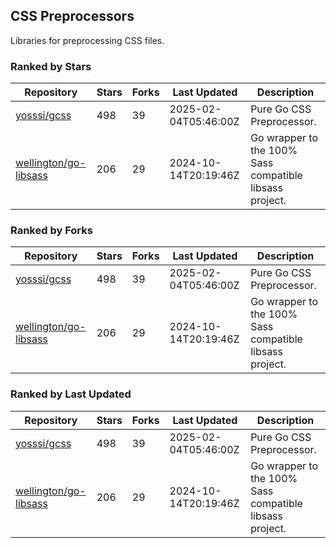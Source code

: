 ## CSS Preprocessors

Libraries for preprocessing CSS files.

### Ranked by Stars

| Repository | Stars | Forks | Last Updated | Description | 
|------------|-------|-------|--------------|-------------|
| [yosssi/gcss](https://github.com/yosssi/gcss) | 498 | 39 | 2025-02-04T05:46:00Z |  Pure Go CSS Preprocessor. |
| [wellington/go-libsass](https://github.com/wellington/go-libsass) | 206 | 29 | 2024-10-14T20:19:46Z |  Go wrapper to the 100% Sass compatible libsass project. |

### Ranked by Forks

| Repository | Stars | Forks | Last Updated | Description | 
|------------|-------|-------|--------------|-------------|
| [yosssi/gcss](https://github.com/yosssi/gcss) | 498 | 39 | 2025-02-04T05:46:00Z |  Pure Go CSS Preprocessor. |
| [wellington/go-libsass](https://github.com/wellington/go-libsass) | 206 | 29 | 2024-10-14T20:19:46Z |  Go wrapper to the 100% Sass compatible libsass project. |

### Ranked by Last Updated

| Repository | Stars | Forks | Last Updated | Description | 
|------------|-------|-------|--------------|-------------|
| [yosssi/gcss](https://github.com/yosssi/gcss) | 498 | 39 | 2025-02-04T05:46:00Z |  Pure Go CSS Preprocessor. |
| [wellington/go-libsass](https://github.com/wellington/go-libsass) | 206 | 29 | 2024-10-14T20:19:46Z |  Go wrapper to the 100% Sass compatible libsass project. |

